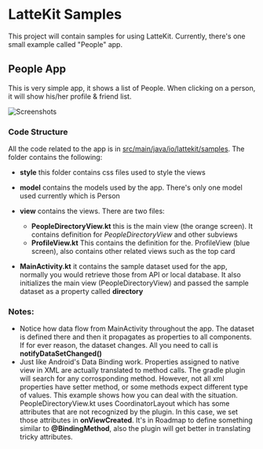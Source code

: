 # LatteKit Samples

This project will contain samples for using LatteKit. Currently, there's one small example called "People" app.

## People App
This is very simple app, it shows a list of People. When clicking on a person, it will show his/her profile & friend list.

![Screenshots](https://imgur.com/ZX0l0Aj.gif)

### Code Structure
All the code related to the app is in [src/main/java/io/lattekit/samples](https://github.com/maannajjar/lattekit/tree/master/lattekit-samples/app/src/main/java/io/lattekit/samples). The folder contains the following:

- **style** this folder contains css files used to style the views
- **model** contains the models used by the app. There's only one model used currently which is Person
- **view** contains the views. There are two files:
	- **PeopleDirectoryView.kt** this is the main view (the orange screen). It contains definition for *PeopleDirectoryView* and other subviews
	- **ProfileView.kt** This contains the definition for the. ProfileView (blue screen), also contains other related views such as the top card

- **MainActivity.kt** it contains the sample dataset used for the app, normally you would retrieve those from API or local database. It also initializes the main view (PeopleDirectoryView) and passed the sample dataset as a property called **directory**

### Notes:
- Notice how data flow from MainActivity throughout the app. The dataset is defined there and then it propagates as properties to all components. If for ever reason, the dataset changes. All you need to call is **notifyDataSetChanged()**
- Just like Android's Data Binding work. Properties assigned to native view in XML are actually translated to method calls. The gradle plugin will search for any corrosponding method. However, not all xml properties have setter method, or some methods expect different type of values. This example shows how you can deal with the situation. PeopleDirectoryView.kt uses CoordinatorLayout which has some attributes that are not recognized by the plugin. In this case, we set those attributes in **onViewCreated**. It's in Roadmap to define something similar to **@BindingMethod**, also the plugin will get better in translating tricky attributes.